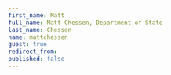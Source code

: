 ```yaml
---
first_name: Matt
full_name: Matt Chessen, Department of State
last_name: Chessen
name: mattchessen
guest: true
redirect_from:
published: false
---
```


